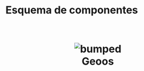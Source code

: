 # Esquema de componentes
<!--{h1:.massive-header.-with-tagline}-->

<h1 align="center">
  <br>
  <img src="https://i.imgur.com/x8yvxoV.png" alt="bumped">
  <br>
  Geoos
  <br>
  <br>
</h1>

